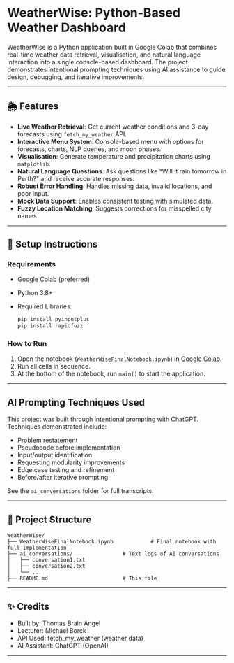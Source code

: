# WeatherWise: Python-Based Weather Dashboard

WeatherWise is a Python application built in Google Colab that combines real-time weather data retrieval, visualisation, and natural language interaction into a single console-based dashboard. The project demonstrates intentional prompting techniques using AI assistance to guide design, debugging, and iterative improvements.

---

## 🌦 Features

* **Live Weather Retrieval**: Get current weather conditions and 3-day forecasts using `fetch_my_weather` API.
* **Interactive Menu System**: Console-based menu with options for forecasts, charts, NLP queries, and moon phases.
* **Visualisation**: Generate temperature and precipitation charts using `matplotlib`.
* **Natural Language Questions**: Ask questions like "Will it rain tomorrow in Perth?" and receive accurate responses.
* **Robust Error Handling**: Handles missing data, invalid locations, and poor input.
* **Mock Data Support**: Enables consistent testing with simulated data.
* **Fuzzy Location Matching**: Suggests corrections for misspelled city names.

---

## 🔧 Setup Instructions

### Requirements

* Google Colab (preferred)
* Python 3.8+
* Required Libraries:

  ```bash
  pip install pyinputplus
  pip install rapidfuzz
  ```

### How to Run

1. Open the notebook (`WeatherWiseFinalNotebook.ipynb`) in [Google Colab](https://colab.research.google.com).
2. Run all cells in sequence.
3. At the bottom of the notebook, run `main()` to start the application.

---

## AI Prompting Techniques Used

This project was built through intentional prompting with ChatGPT. Techniques demonstrated include:

* Problem restatement
* Pseudocode before implementation
* Input/output identification
* Requesting modularity improvements
* Edge case testing and refinement
* Before/after iterative prompting

See the `ai_conversations` folder for full transcripts.

---

## 📁 Project Structure

```
WeatherWise/
├── WeatherWiseFinalNotebook.ipynb            # Final notebook with full implementation
├── ai_conversations/                # Text logs of AI conversations
│   ├── conversation1.txt
│   ├── conversation2.txt
│   └── ...
├── README.md                        # This file
```

---

## ✨ Credits

* Built by: Thomas Brain Angel
* Lecturer: Michael Borck
* API Used: fetch_my_weather (weather data)
* AI Assistant: ChatGPT (OpenAI)

---
